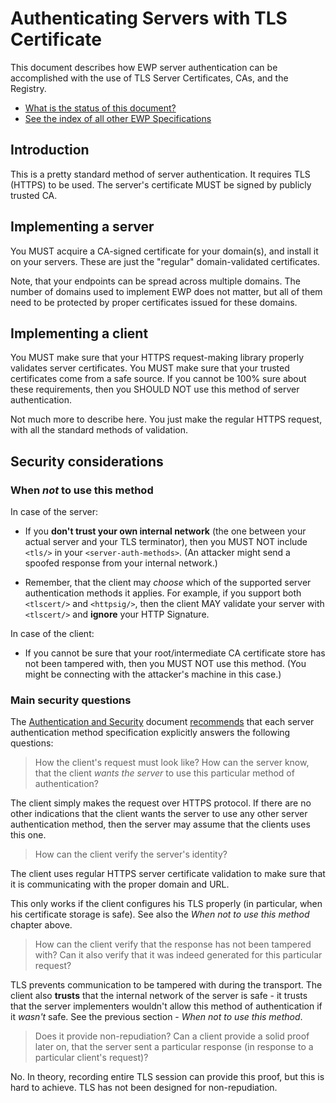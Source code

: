 Authenticating Servers with TLS Certificate
===========================================

This document describes how EWP server authentication can be accomplished with
the use of TLS Server Certificates, CAs, and the Registry.

* [What is the status of this document?][statuses]
* [See the index of all other EWP Specifications][develhub]


Introduction
------------

This is a pretty standard method of server authentication. It requires TLS
(HTTPS) to be used. The server's certificate MUST be signed by publicly trusted
CA.


Implementing a server
---------------------

You MUST acquire a CA-signed certificate for your domain(s), and install it on
your servers. These are just the "regular" domain-validated certificates.

Note, that your endpoints can be spread across multiple domains. The number of
domains used to implement EWP does not matter, but all of them need to be
protected by proper certificates issued for these domains.


Implementing a client
---------------------

You MUST make sure that your HTTPS request-making library properly validates
server certificates. You MUST make sure that your trusted certificates come
from a safe source. If you cannot be 100% sure about these requirements, then
you SHOULD NOT use this method of server authentication.

Not much more to describe here. You just make the regular HTTPS request, with
all the standard methods of validation.


Security considerations
-----------------------

### When *not* to use this method

In case of the server:

 * If you **don't trust your own internal network** (the one between your
   actual server and your TLS terminator), then you MUST NOT include `<tls/>`
   in your `<server-auth-methods>`. (An attacker might send a spoofed response
   from your internal network.)

 * Remember, that the client may *choose* which of the supported server
   authentication methods it applies. For example, if you support both
   `<tlscert/>` and `<httpsig/>`, then the client MAY validate your server with
   `<tlscert/>` and **ignore** your HTTP Signature.

In case of the client:

 * If you cannot be sure that your root/intermediate CA certificate store has
   not been tampered with, then you MUST NOT use this method. (You might be
   connecting with the attacker's machine in this case.)


### Main security questions

The [Authentication and Security][sec-intro] document
[recommends][sec-method-rules] that each server authentication method
specification explicitly answers the following questions:

> How the client's request must look like? How can the server know, that the
> client *wants the server* to use this particular method of authentication?

The client simply makes the request over HTTPS protocol. If there are no other
indications that the client wants the server to use any other server
authentication method, then the server may assume that the clients uses this
one.

> How can the client verify the server's identity?

The client uses regular HTTPS server certificate validation to make sure that
it is communicating with the proper domain and URL.

This only works if the client configures his TLS properly (in particular, when
his certificate storage is safe). See also the *When not to use this method*
chapter above.

> How can the client verify that the response has not been tampered with? Can
> it also verify that it was indeed generated for this particular request?

TLS prevents communication to be tampered with during the transport. The client
also **trusts** that the internal network of the server is safe - it trusts
that the server implementers wouldn't allow this method of authentication if it
*wasn't* safe. See the previous section - *When not to use this method*.

> Does it provide non-repudiation? Can a client provide a solid proof later
> on, that the server sent a particular response (in response to a particular
> client's request)?

No. In theory, recording entire TLS session can provide this proof, but this is
hard to achieve. TLS has not been designed for non-repudiation.


[develhub]: http://developers.erasmuswithoutpaper.eu/
[statuses]: https://github.com/erasmus-without-paper/ewp-specs-management/blob/stable-v1/README.md#statuses
[sec-intro]: https://github.com/erasmus-without-paper/ewp-specs-sec-intro
[sec-method-rules]: https://github.com/erasmus-without-paper/ewp-specs-sec-intro#rules
